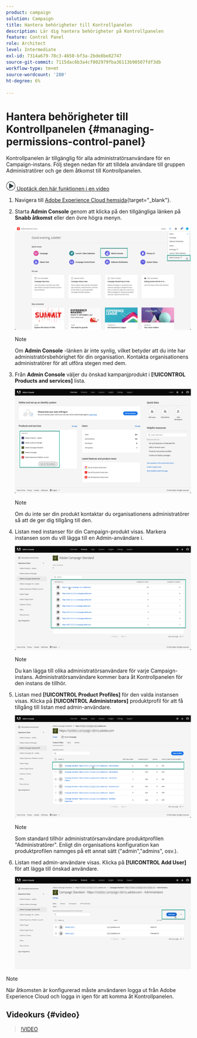 ```yaml
---
product: campaign
solution: Campaign
title: Hantera behörigheter till Kontrollpanelen
description: Lär dig hantera behörigheter på Kontrollpanelen
feature: Control Panel
role: Architect
level: Intermediate
exl-id: 7314a679-78c3-4650-bf3a-2bde8be82747
source-git-commit: 7115dac6b3a4cf002979fba36113b98507fdf3db
workflow-type: tm+mt
source-wordcount: '280'
ht-degree: 6%

---
```


# Hantera behörigheter till Kontrollpanelen {#managing-permissions-control-panel}

Kontrollpanelen är tillgänglig för alla administratörsanvändare för en Campaign-instans. Följ stegen nedan för att tilldela användare till gruppen Administratörer och ge dem åtkomst till Kontrollpanelen.

![](assets/do-not-localize/how-to-video.png)[ Upptäck den här funktionen i en video](../../discover/using/managing-permissions.md#video)

1. Navigera till [Adobe Experience Cloud hemsida](https://experiencecloud.adobe.com/){target="_blank"}.

1. Starta **Admin Console** genom att klicka på den tillgängliga länken på **Snabb åtkomst** eller den övre högra menyn.

   ![](assets/do-not-localize/control_panel_admin-console.png)

   >[!NOTE]
   >
   >Om **Admin Console** -länken är inte synlig, vilket betyder att du inte har administratörsbehörighet för din organisation. Kontakta organisationens administratörer för att utföra stegen med dem.

1. Från **Admin Console** väljer du önskad kampanjprodukt i **[!UICONTROL Products and services]** lista.

   ![](assets/do-not-localize/control_panel_product-list.png)

   >[!NOTE]
   >
   >Om du inte ser din produkt kontaktar du organisationens administratörer så att de ger dig tillgång till den.

1. Listan med instanser för din Campaign-produkt visas. Markera instansen som du vill lägga till en Admin-användare i.

   ![](assets/do-not-localize/control_panel_add_user_4.png)

   >[!NOTE]
   >
   >Du kan lägga till olika administratörsanvändare för varje Campaign-instans. Administratörsanvändare kommer bara åt Kontrollpanelen för den instans de tillhör.

1. Listan med **[!UICONTROL Product Profiles]** för den valda instansen visas. Klicka på **[!UICONTROL Administrators]** produktprofil för att få tillgång till listan med admin-användare.

   ![](assets/do-not-localize/control_panel_add_user_5.png)

   >[!NOTE]
   >
   >Som standard tillhör administratörsanvändare produktprofilen &quot;Administratörer&quot;. Enligt din organisations konfiguration kan produktprofilen namnges på ett annat sätt (&quot;admin&quot;,&quot;admins&quot;, osv.).

1. Listan med admin-användare visas. Klicka på **[!UICONTROL Add User]** för att lägga till önskad användare.

   ![](assets/do-not-localize/control_panel_add_user_6.png)

>[!NOTE]
>
>När åtkomsten är konfigurerad måste användaren logga ut från Adobe Experience Cloud och logga in igen för att komma åt Kontrollpanelen.

## Videokurs {#video}

>[!VIDEO](https://video.tv.adobe.com/v/27147?quality=12)

